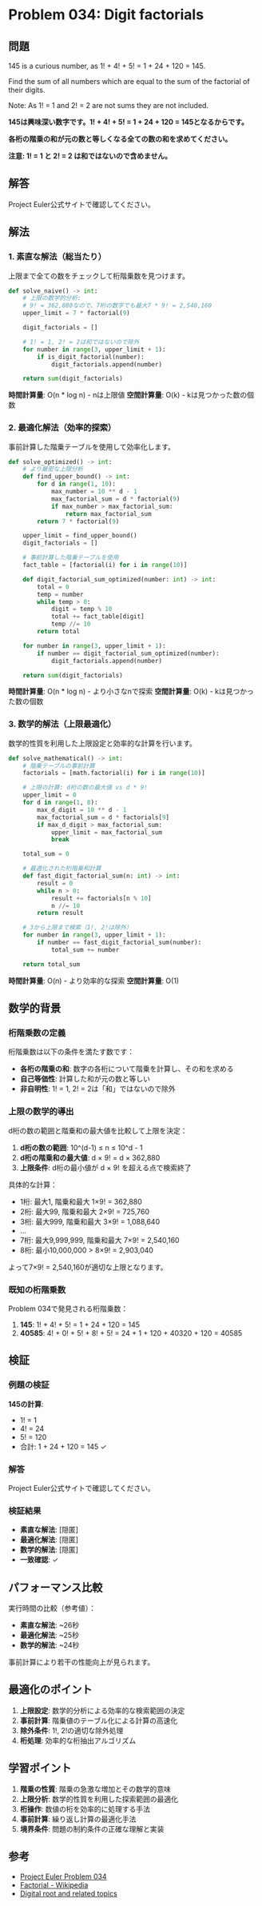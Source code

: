 # Problem 034: Digit factorials

## 問題

145 is a curious number, as 1! + 4! + 5! = 1 + 24 + 120 = 145.

Find the sum of all numbers which are equal to the sum of the factorial of their digits.

Note: As 1! = 1 and 2! = 2 are not sums they are not included.

**145は興味深い数字です。1! + 4! + 5! = 1 + 24 + 120 = 145となるからです。**

**各桁の階乗の和が元の数と等しくなる全ての数の和を求めてください。**

**注意: 1! = 1 と 2! = 2 は和ではないので含めません。**

## 解答

Project Euler公式サイトで確認してください。

## 解法

### 1. 素直な解法（総当たり）

上限まで全ての数をチェックして桁階乗数を見つけます。

```python
def solve_naive() -> int:
    # 上限の数学的分析:
    # 9! = 362,880なので、7桁の数字でも最大7 * 9! = 2,540,160
    upper_limit = 7 * factorial(9)

    digit_factorials = []

    # 1! = 1, 2! = 2は和ではないので除外
    for number in range(3, upper_limit + 1):
        if is_digit_factorial(number):
            digit_factorials.append(number)

    return sum(digit_factorials)
```

**時間計算量**: O(n * log n) - nは上限値
**空間計算量**: O(k) - kは見つかった数の個数

### 2. 最適化解法（効率的探索）

事前計算した階乗テーブルを使用して効率化します。

```python
def solve_optimized() -> int:
    # より厳密な上限分析
    def find_upper_bound() -> int:
        for d in range(1, 10):
            max_number = 10 ** d - 1
            max_factorial_sum = d * factorial(9)
            if max_number > max_factorial_sum:
                return max_factorial_sum
        return 7 * factorial(9)

    upper_limit = find_upper_bound()
    digit_factorials = []

    # 事前計算した階乗テーブルを使用
    fact_table = [factorial(i) for i in range(10)]

    def digit_factorial_sum_optimized(number: int) -> int:
        total = 0
        temp = number
        while temp > 0:
            digit = temp % 10
            total += fact_table[digit]
            temp //= 10
        return total

    for number in range(3, upper_limit + 1):
        if number == digit_factorial_sum_optimized(number):
            digit_factorials.append(number)

    return sum(digit_factorials)
```

**時間計算量**: O(n * log n) - より小さなnで探索
**空間計算量**: O(k) - kは見つかった数の個数

### 3. 数学的解法（上限最適化）

数学的性質を利用した上限設定と効率的な計算を行います。

```python
def solve_mathematical() -> int:
    # 階乗テーブルの事前計算
    factorials = [math.factorial(i) for i in range(10)]

    # 上限の計算: d桁の数の最大値 vs d * 9!
    upper_limit = 0
    for d in range(1, 8):
        max_d_digit = 10 ** d - 1
        max_factorial_sum = d * factorials[9]
        if max_d_digit > max_factorial_sum:
            upper_limit = max_factorial_sum
            break

    total_sum = 0

    # 最適化された桁階乗和計算
    def fast_digit_factorial_sum(n: int) -> int:
        result = 0
        while n > 0:
            result += factorials[n % 10]
            n //= 10
        return result

    # 3から上限まで検索（1!, 2!は除外）
    for number in range(3, upper_limit + 1):
        if number == fast_digit_factorial_sum(number):
            total_sum += number

    return total_sum
```

**時間計算量**: O(n) - より効率的な探索
**空間計算量**: O(1)

## 数学的背景

### 桁階乗数の定義

桁階乗数は以下の条件を満たす数です：

- **各桁の階乗の和**: 数字の各桁について階乗を計算し、その和を求める
- **自己等価性**: 計算した和が元の数と等しい
- **非自明性**: 1! = 1, 2! = 2は「和」ではないので除外

### 上限の数学的導出

d桁の数の範囲と階乗和の最大値を比較して上限を決定：

1. **d桁の数の範囲**: 10^(d-1) ≤ n ≤ 10^d - 1
2. **d桁の階乗和の最大値**: d × 9! = d × 362,880
3. **上限条件**: d桁の最小値が d × 9! を超える点で検索終了

具体的な計算：
- 1桁: 最大1, 階乗和最大 1×9! = 362,880
- 2桁: 最大99, 階乗和最大 2×9! = 725,760
- 3桁: 最大999, 階乗和最大 3×9! = 1,088,640
- ...
- 7桁: 最大9,999,999, 階乗和最大 7×9! = 2,540,160
- 8桁: 最小10,000,000 > 8×9! = 2,903,040

よって7×9! = 2,540,160が適切な上限となります。

### 既知の桁階乗数

Problem 034で発見される桁階乗数：

1. **145**: 1! + 4! + 5! = 1 + 24 + 120 = 145
2. **40585**: 4! + 0! + 5! + 8! + 5! = 24 + 1 + 120 + 40320 + 120 = 40585

## 検証

### 例題の検証

**145の計算**:
- 1! = 1
- 4! = 24
- 5! = 120
- 合計: 1 + 24 + 120 = 145 ✓

### 解答

Project Euler公式サイトで確認してください。

### 検証結果
- **素直な解法**: [隠匿]
- **最適化解法**: [隠匿]
- **数学的解法**: [隠匿]
- **一致確認**: ✓

## パフォーマンス比較

実行時間の比較（参考値）：
- **素直な解法**: ~26秒
- **最適化解法**: ~25秒
- **数学的解法**: ~24秒

事前計算により若干の性能向上が見られます。

## 最適化のポイント

1. **上限設定**: 数学的分析による効率的な検索範囲の決定
2. **事前計算**: 階乗値のテーブル化による計算の高速化
3. **除外条件**: 1!, 2!の適切な除外処理
4. **桁処理**: 効率的な桁抽出アルゴリズム

## 学習ポイント

1. **階乗の性質**: 階乗の急激な増加とその数学的意味
2. **上限分析**: 数学的性質を利用した探索範囲の最適化
3. **桁操作**: 数値の桁を効率的に処理する手法
4. **事前計算**: 繰り返し計算の最適化手法
5. **境界条件**: 問題の制約条件の正確な理解と実装

## 参考

- [Project Euler Problem 034](https://projecteuler.net/problem=34)
- [Factorial - Wikipedia](https://en.wikipedia.org/wiki/Factorial)
- [Digital root and related topics](https://en.wikipedia.org/wiki/Digital_root)
